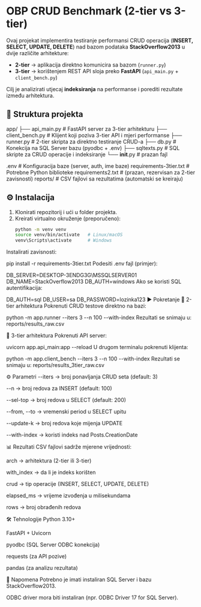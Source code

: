# OBP CRUD Benchmark (2-tier vs 3-tier)

Ovaj projekat implementira testiranje performansi CRUD operacija (**INSERT, SELECT, UPDATE, DELETE**) nad bazom podataka **StackOverflow2013** u dvije različite arhitekture:  
- **2-tier** → aplikacija direktno komunicira sa bazom (`runner.py`)  
- **3-tier** → korištenjem REST API sloja preko **FastAPI** (`api_main.py` + `client_bench.py`)  

Cilj je analizirati utjecaj **indeksiranja** na performanse i porediti rezultate između arhitektura.  


## 📂 Struktura projekta

app/
├── api_main.py # FastAPI server za 3-tier arhitekturu
├── client_bench.py # Klijent koji poziva 3-tier API i mjeri performanse
├── runner.py # 2-tier skripta za direktno testiranje CRUD-a
├── db.py # Konekcija na SQL Server bazu (pyodbc + .env)
├── sqltexts.py # SQL skripte za CRUD operacije i indeksiranje
└── __init__.py # prazan fajl

.env # Konfiguracija baze (server, auth, ime baze)
requirements-3tier.txt # Potrebne Python biblioteke
requirements2.txt # (prazan, rezervisan za 2-tier zavisnosti)
reports/ # CSV fajlovi sa rezultatima (automatski se kreiraju)

## ⚙️ Instalacija

1. Klonirati repozitorij i ući u folder projekta.  
2. Kreirati virtualno okruženje (preporučeno):  
   ```bash
   python -m venv venv
   source venv/bin/activate   # Linux/macOS
   venv\Scripts\activate      # Windows
Instalirati zavisnosti:

pip install -r requirements-3tier.txt
Podesiti .env fajl (primjer):

DB_SERVER=DESKTOP-3ENDG3G\MSSQLSERVER01
DB_NAME=StackOverflow2013
DB_AUTH=windows
Ako se koristi SQL autentifikacija:

DB_AUTH=sql
DB_USER=sa
DB_PASSWORD=lozinka123
▶️ Pokretanje
🔹 2-tier arhitektura
Pokrenuti CRUD testove direktno na bazi:

python -m app.runner --iters 3 --n 100 --with-index
Rezultati se snimaju u: reports/results_raw.csv

🔹 3-tier arhitektura
Pokrenuti API server:

uvicorn app.api_main:app --reload
U drugom terminalu pokrenuti klijenta:

python -m app.client_bench --iters 3 --n 100 --with-index
Rezultati se snimaju u: reports/results_3tier_raw.csv

⚙️ Parametri
--iters → broj ponavljanja CRUD seta (default: 3)

--n → broj redova za INSERT (default: 100)

--sel-top → broj redova u SELECT (default: 200)

--from, --to → vremenski period u SELECT upitu

--update-k → broj redova koje mijenja UPDATE

--with-index → koristi indeks nad Posts.CreationDate

📊 Rezultati
CSV fajlovi sadrže mjerene vrijednosti:

arch → arhitektura (2-tier ili 3-tier)

with_index → da li je indeks korišten

crud → tip operacije (INSERT, SELECT, UPDATE, DELETE)

elapsed_ms → vrijeme izvođenja u milisekundama

rows → broj obrađenih redova

🛠️ Tehnologije
Python 3.10+

FastAPI + Uvicorn

pyodbc (SQL Server ODBC konekcija)

requests (za API pozive)

pandas (za analizu rezultata)

📌 Napomena
Potrebno je imati instaliran SQL Server i bazu StackOverflow2013.

ODBC driver mora biti instaliran (npr. ODBC Driver 17 for SQL Server).